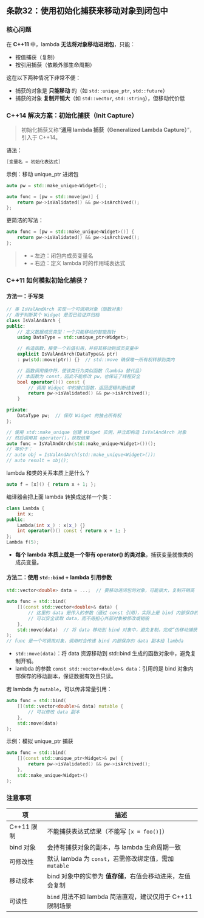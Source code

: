 ## 条款32：使用初始化捕获来移动对象到闭包中

### 核心问题

在 **C++11** 中，lambda **无法将对象移动进闭包**，只能：

- 按值捕获（复制）
- 按引用捕获（依赖外部生命周期）

这在以下两种情况下非常不便：

- 捕获的对象是 **只能移动** 的（如 `std::unique_ptr`, `std::future`）
- 捕获的对象 **复制开销大**（如 `std::vector`, `std::string`），但移动代价低

### C++14 解决方案：**初始化捕获（Init Capture）**

> 初始化捕获又称“**通用 lambda 捕获（Generalized Lambda Capture）**”，引入于 C++14。

语法：

```cpp
[变量名 = 初始化表达式]
```

示例：移动 unique_ptr 进闭包

```cpp
auto pw = std::make_unique<Widget>();

auto func = [pw = std::move(pw)] {
    return pw->isValidated() && pw->isArchived();
};
```

更简洁的写法：

```cpp
auto func = [pw = std::make_unique<Widget>()] {
    return pw->isValidated() && pw->isArchived();
};
```

> - `=` 左边：闭包内成员变量名
> - `=` 右边：定义 lambda 时的作用域表达式

### C++11 如何模拟初始化捕获？

#### 方法一：**手写类**

```cpp
// 类 IsValAndArch 实现一个可调用对象（函数对象）
// 用于判断某个 Widget 是否已验证并归档
class IsValAndArch {
public:
    // 定义数据成员类型：一个只能移动的智能指针
    using DataType = std::unique_ptr<Widget>;

    // 构造函数，接受一个右值引用，并将其移动到成员变量中
    explicit IsValAndArch(DataType&& ptr)
    : pw(std::move(ptr)) {}  // std::move 确保唯一所有权转移到类内

    // 函数调用操作符，使该类行为类似函数（lambda 替代品）
    // 本函数为 const，因此不能修改 pw，也保证了线程安全
    bool operator()() const {
        // 调用 Widget 中的接口函数，返回逻辑判断结果
        return pw->isValidated() && pw->isArchived();
    }

private:
    DataType pw;  // 保存 Widget 的独占所有权
};

// 使用 std::make_unique 创建 Widget 实例，并立即构造 IsValAndArch 对象
// 然后调用其 operator()，获取结果
auto func = IsValAndArch(std::make_unique<Widget>())();
// 等价于：
// auto obj = IsValAndArch(std::make_unique<Widget>());
// auto result = obj();
```

lambda 和类的关系本质上是什么？

```cpp
auto f = [x]() { return x + 1; };
```

编译器会把上面 lambda 转换成这样一个类：

```cpp
class Lambda {
    int x;
public:
    Lambda(int x_) : x(x_) {}
    int operator()() const { return x + 1; }
};
Lambda f(5);
```

- **每个 lambda 本质上就是一个带有 operator() 的类对象**，捕获变量就像类的成员变量。

#### 方法二：**使用 `std::bind` + lambda 引用参数**

```cpp
std::vector<double> data = ...;  // 要移动进闭包的对象，可能很大，复制开销高

auto func = std::bind(
    [](const std::vector<double>& data) {
        // 这里的 data 是传入的参数（通过 const 引用），实际上是 bind 内部保存的副本
        // 可以安全读取 data，而不用担心外部对象被修改或销毁
    },
    std::move(data)  // 将 data 移动到 bind 对象中，避免复制，完成“伪移动捕获”
);
// func 是一个可调用对象，调用时会传递 bind 内部保存的 data 副本给 lambda
```

- `std::move(data)`：将 data 资源移动到 std::bind 生成的函数对象中，避免复制开销。
- lambda 的参数 `const std::vector<double>& data`：引用的是 bind 对象内部保存的移动副本，保证数据有效且只读。

若 lambda 为 `mutable`，可以传非常量引用：

```cpp
auto func = std::bind(
    [](std::vector<double>& data) mutable {
        // 可以修改 data 副本
    },
    std::move(data)
);
```

示例：模拟 unique_ptr 捕获

```cpp
auto func = std::bind(
    [](const std::unique_ptr<Widget>& pw) {
        return pw->isValidated() && pw->isArchived();
    },
    std::make_unique<Widget>()
);
```

### 注意事项

| 项         | 描述                                                       |
| ---------- | ---------------------------------------------------------- |
| C++11 限制 | 不能捕获表达式结果（不能写 `[x = foo()]`）                 |
| bind 对象  | 会持有捕获对象的副本，与 lambda 生命周期一致               |
| 可修改性   | 默认 lambda 为 `const`，若需修改绑定值，需加 `mutable`     |
| 移动成本   | bind 对象中的实参为 **值存储**，右值会移动进来，左值会复制 |
| 可读性     | `bind` 用法不如 lambda 简洁直观，建议仅用于 C++11 限制场景 |